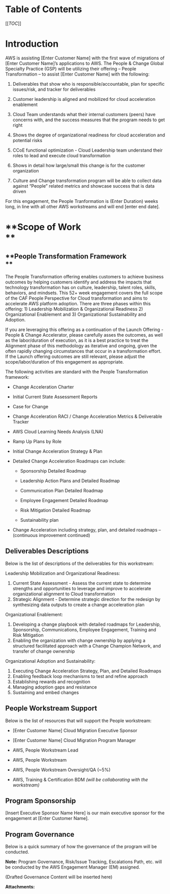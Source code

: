   

  

|    |    |    |    |
| --- | --- | --- | --- |

  

**Table of Contents**
=====================

[[_TOC_]]

**Introduction**
================

AWS is assisting \[Enter Customer Name\] with the first wave of migrations of \[Enter Customer Name\]’s applications to AWS. The People & Change Global Specialty Practice (GSP) will be utilizing their offering – People Transformation – to assist \[Enter Customer Name\] with the following:

  

1.  Deliverables that show who is responsible/accountable, plan for specific issues/risk, and tracker for deliverables
    
2.  Customer leadership is aligned and mobilized for cloud acceleration enablement
    
3.  Cloud Team understands what their internal customers (peers) have concerns with, and the success measures that the program needs to get right
    
4.  Shows the degree of organizational readiness for cloud acceleration and potential risks
    
5.  CCoE functional optimization - Cloud Leadership team understand their roles to lead and execute cloud transformation
    
6.  Shows in detail how large/small this change is for the customer organization
    
7.  Culture and Change transformation program will be able to collect data against “People” related metrics and showcase success that is data driven
    

  

For this engagement, the People Tranformation is (Enter Duration) weeks long, in line with all other AWS workstreams and will end \[enter end date\].

**Scope of Work  
**
====================

**People Transformation Framework  
**
--------------------------------------

The People Transformation offering enables customers to achieve business outcomes by helping customers identify and address the impacts that technology transformation has on culture, leadership, talent roles, skills, behaviors, and mindsets. This 52+ week engagement covers the full scope of the CAF People Perspective for Cloud transformation and aims to accelerate AWS platform adoption. There are three phases within this offering: 1) Leadership Mobilization & Organizational Readiness 2) Organizational Enablement and 3) Organizational Sustainability and Adoption.

If you are leveraging this offering as a continuation of the Launch Offering - People & Change Accelerator, please carefully asses the outcomes, as well as the labor/duration of execution, as it is a best practice to treat the Alignment phase of this methodology as iterative and ongoing, given the often rapidly changing circumstances that occur in a transformation effort. If the Launch offering outcomes are still relevant, please adjust the scope/labor/duration of this engagement as appropriate.

The following activities are standard with the People Transformation framework:

*   Change Acceleration Charter
    
*   Initial Current State Assessment Reports
    
*   Case for Change
    
*   Change Acceleration RACI / Change Acceleration Metrics & Deliverable Tracker
    
*   AWS Cloud Learning Needs Analysis (LNA)
    
*   Ramp Up Plans by Role
    
*   Initial Change Acceleration Strategy & Plan
    
*   Detailed Change Acceleration Roadmaps can include:
    
    *   Sponsorship Detailed Roadmap
        
    *   Leadership Action Plans and Detailed Roadmap
        
    *   Communication Plan Detailed Roadmap
        
    *   Employee Engagement Detailed Roadmap
        
    *   Risk Mitigation Detailed Roadmap
        
    *   Sustainability plan
        
*   Change Acceleration including strategy, plan, and detailed roadmaps – (continuous improvement continued)
    

**Deliverables Descriptions**
-----------------------------

Below is the list of descriptions of the deliverables for this workstream:

Leadership Mobilization and Organizational Readiness:

1.  Current State Assessment - Assess the current state to determine strengths and opportunities to leverage and improve to accelerate organizational alignment to Cloud transformation
2.  Strategic Alignment - Determine strategic direction for the redesign by synthesizing data outputs to create a change acceleration plan

Organizational Enablement:

1.  Developing a change playbook with detailed roadmaps for Leadership, Sponsorship, Communications, Employee Engagement, Training and Risk Mitigation
2.  Enabling the organization with change ownership by applying a structured facilitated approach with a Change Champion Network, and transfer of change ownership

Organizational Adoption and Sustainability:

1.  Executing Change Acceleration Strategy, Plan, and Detailed Roadmaps
2.  Enabling feedback loop mechanisms to test and refine approach
3.  Establishing rewards and recognition
4.  Managing adoption gaps and resistance
5.  Sustaining and embed changes

**People Workstream Support**
-----------------------------

Below is the list of resources that will support the People workstream:

*   \[Enter Customer Name\] Cloud Migration Executive Sponsor
    
*   \[Enter Customer Name\] Cloud Migration Program Manager
    
*   AWS, People Workstream Lead
    
*   AWS, People Workstream
    
*   AWS, People Workstream Oversight/QA (~5%)
    
*   AWS, Training & Certification BDM _(will be collaborating with the workstream)_
    

**Program Sponsorship**
-----------------------

\[Insert Executive Sponsor Name Here\] is our main executive sponsor for the engagement at \[Enter Customer Name\].

  

**Program Governance**
----------------------

Below is a quick summary of how the governance of the program will be conducted. 

**Note:** Program Governance, Risk/Issue Tracking, Escalations Path, etc. will be conducted by the AWS Engagement Manager (EM) assigned.

(Drafted Governance Content will be inserted here)

 **Attachments:** 

